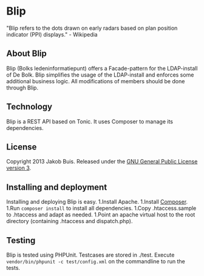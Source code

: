Blip
====

"Blip refers to the dots drawn on early radars based on plan position indicator (PPI) displays." - Wikipedia

## About Blip
Blip (Bolks ledeninformatiepunt) offers a Facade-pattern for the LDAP-install of De Bolk. Blip simplifies the usage of the LDAP-install and enforces some additional business logic. All modifications of members should be done through Blip.

## Technology
Blip is a REST API based on Tonic. It uses Composer to manage its dependencies.

## License
Copyright 2013 Jakob Buis. Released under the [GNU General Public License version 3](http://www.gnu.org/licenses/gpl.html).

## Installing and deployment
Installing and deploying Blip is easy.
1.Install Apache.
1.Install [Composer](http://getcomposer.org/).
1.Run `composer install` to install all dependencies.
1.Copy .htaccess.sample to .htaccess and adapt as needed.
1.Point an apache virtual host to the root directory (containing .htaccess and dispatch.php).

## Testing
Blip is tested using PHPUnit. Testcases are stored in ./test. Execute `vendor/bin/phpunit -c test/config.xml` on the commandline to run the tests.
